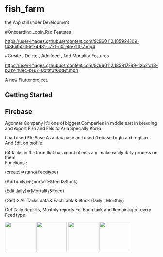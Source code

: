 # fish_farm
the App still under Development

#Onboarding,Login,Reg Features 

https://user-images.githubusercontent.com/92960112/185924809-f436bfbf-36e1-4981-a77f-c0ae9e71ff57.mp4

#Create , Delete , Add feed , Add Mortality Features 

https://user-images.githubusercontent.com/92960112/185917999-12b2fd13-b219-48ec-be67-0df9f3f6ddef.mp4





A new Flutter project.

## Getting Started
## Firebase

Agormar Company
it's one of biggest Companies in middle east in breeding and export Fish and Eels to Asia Specially Korea.

I had used FireBase As a database and used firebase Login and register And Edit on profile

64 tanks in the farm that has count of eels and make easily  daily process on them                          
Functions :

(create)=>(tank&Feedtybe)  

(Add daily)=>(mortality&feed&Stock)

 (Edit daily)=>(Mortality&Feed)

 (Get)=> All Tanks data & Each tank & Stock (Daily , Monthly)
        
Get Daily Reports, Monthly reports For Each tank and Remaining of every Feed type 

 <img src="https://user-images.githubusercontent.com/92960112/185792768-478d325d-ee51-4764-b2cb-724d99404f7b.png" width="100">  <img src="https://user-images.githubusercontent.com/92960112/185792762-07b6bc1a-0af0-4a17-8320-ee5bdf82fffb.png" width="100"> 
 <img src="https://user-images.githubusercontent.com/92960112/185792764-de3b9339-f2e6-4004-936a-3fcb515efefb.png" width="100">  <img src="https://user-images.githubusercontent.com/92960112/185792773-8bab6652-c07d-4e4e-8366-c5034465fb8d.png" width="100">


